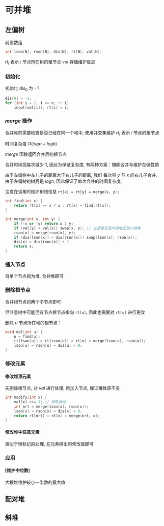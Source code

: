 # 可并堆

## 左偏树

前置数组

```cpp
int lson[N], rson[N], dis[N], rt[N], val[N];
```

$rt_i$ 表示 $i$ 节点所在树的根节点
$val$ 存储维护信息

### 初始化

初始化 $dis_0$ 为 $-1$

```cpp
dis[0] = -1;
for (int i = 1; i <= n; ++ i)
	input(val[i]), rt[i] = i;
```

### $merge$ 操作

合并堆前需要检查是否已经在同一个堆中, 使用并查集维护 $rt_i$ 表示 $i$ 节点的根节点

时间复杂度 $O(loga + logb)$

$merge$ 函数返回合并后的根节点

合并时树高每次减少 $1$, 因此为保证复杂度, 有两种方案：随即合并与维护左偏性质

由于左偏树中左儿子的距离大于右儿子的距离, 我们 每次将 $y$ 与 $x$ 的右儿子合并. 由于左偏树的树高是 $logn$, 因此保证了单次合并的时间复杂度. 

注意在调用时维护树根信息 `rt[x] = rt[y] = merge(x, y);`

```cpp
int find(int x) {
	return rt[x] == x ? x : rt[x] = find(rt[x]);
}

int merge(int x, int y) {
	if (!x or !y) return x | y;
	if (val[y] < val[x]) swap(x, y); // 这里保证是大根堆还是小根堆
	rson[x] = merge(rson[x], y);
	if (dis[lson[x]] < dis[rson[x]]) swap(lson[x], rson[x]);
	dis[x] = dis[rson[x]] + 1;
	return x;
}
```

### 插入节点

将单个节点视为堆, 合并堆即可

### 删除根节点

合并根节点的两个子节点即可

但注意树中可能仍有节点根节点指向 `rt[u]`, 因此也需要对 `rt[u]` 进行更改

删除 $u$ 节点所在堆的根节点：

```cpp
void del(int u) {
	u = find(u);
	rt[lson[u]] = rt[rson[u]] = rt[u] = merge(lson[u], rson[u]);
	lson[u] = rson[u] = dis[u] = 0;
}
```

### 修改元素

#### 修改堆顶元素

先删除根节点, 对 $val$ 进行处理, 再加入节点, 保证堆性质不变

```cpp
int modify(int x) {
	val[x] >>= 1; // 修改操作
	int nrt = merge(lson[x], rson[x]);
	lson[x] = rson[x] = dis[x] = 0;
	return rt[nrt] = rt[x] = merge(nrt, x);
}
```

#### 修改堆中任意元素 

类似于懒标记的处理, 在元素弹出时修改值即可

### 应用

#### [维护中位数]

大根堆维护较小一半数的最大值

## 配对堆

## 斜堆

